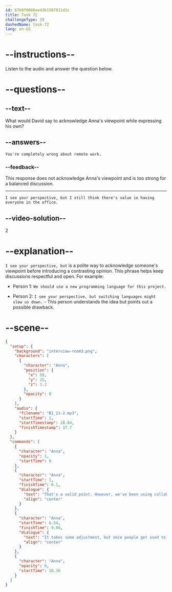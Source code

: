 ```yaml
---
id: 67b9f0086ae43b1587811d2c
title: Task 72
challengeType: 19
dashedName: task-72
lang: en-US
---
```


<!-- (Audio) Anna: That's a valid point. However, we've been using collaboration tools to keep everyone connected. It takes some adjustment, but once people get used to it, it works quite well. -->

<!-- SPEAKING -->

# --instructions--

Listen to the audio and answer the question below.

# --questions--

## --text--

What would David say to acknowledge Anna's viewpoint while expressing his own?

## --answers--

`You're completely wrong about remote work.`

### --feedback--

This response does not acknowledge Anna's viewpoint and is too strong for a balanced discussion.

---

`I see your perspective, but I still think there's value in having everyone in the office.`

## --video-solution--

2

# --explanation--

`I see your perspective, but` is a polite way to acknowledge someone's viewpoint before introducing a contrasting opinion. This phrase helps keep discussions respectful and open. For example:

- Person 1: `We should use a new programming language for this project.`

- Person 2: `I see your perspective, but switching languages might slow us down.` - This person understands the idea but points out a possible drawback.

# --scene--

```json
{
  "setup": {
    "background": "interview-room3.png",
    "characters": [
      {
        "character": "Anna",
        "position": {
          "x": 50,
          "y": 15,
          "z": 1.2
        },
        "opacity": 0
      }
    ],
    "audio": {
      "filename": "B1_11-2.mp3",
      "startTime": 1,
      "startTimestamp": 28.84,
      "finishTimestamp": 37.7
    }
  },
  "commands": [
    {
      "character": "Anna",
      "opacity": 1,
      "startTime": 0
    },
    {
      "character": "Anna",
      "startTime": 1,
      "finishTime": 6.1,
      "dialogue": {
        "text": "That's a valid point. However, we've been using collaboration tools to keep everyone connected.",
        "align": "center"
      }
    },
    {
      "character": "Anna",
      "startTime": 6.54,
      "finishTime": 9.86,
      "dialogue": {
        "text": "It takes some adjustment, but once people get used to it, it works quite well.",
        "align": "center"
      }
    },
    {
      "character": "Anna",
      "opacity": 0,
      "startTime": 10.36
    }
  ]
}
```
